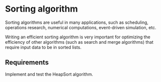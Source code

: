 # Sorting algorithm

Sorting algorithms are useful in many applications, such as scheduling, operations research, numerical computations, event-driven simulation, etc.

Writing an efficient sorting algorithm is very important for optimizing the efficiency of other algorithms (such as search and merge algorithms) that require input data to be in sorted lists. 

## Requirements

Implement and test the HeapSort algorithm.
